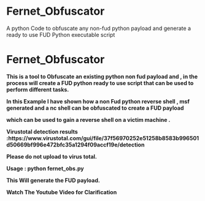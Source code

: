 # Fernet_Obfuscator
A python Code to obfuscate any non-fud python payload and generate a ready to use FUD Python executable script

<h1> <b>Fernet_Obfuscator </b></h1>

<p><b> This is a tool to Obfuscate an existing python non fud payload and , in the process will create a FUD python ready to use script 
that can be used to perform different tasks.</p></b>

<p><b>In this Example I have shown how a non Fud python reverse shell , msf generated and a nc shell can be obfuscated to create a FUD  payload</p></b>
<p><b>which can be used to gain a reverse shell on a victim machine .</p></b>
<p><b>Virustotal detection results :https://www.virustotal.com/gui/file/37f56970252e51258b8583b996501d50669bf996e472bfc35a1294f09accf19e/detection</p></b>

<p><b>Please do not upload to virus total.</p></b>

<p><b>Usage : python fernet_obs.py <nonfud_payload.py>  </p></b>

<p><b>This Will generate the FUD payload.</p></b>

<p><b>Watch The Youtube Video for Clarification </p></b>



